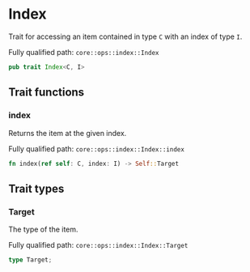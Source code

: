 # Index

Trait for accessing an item contained in type `C` with an index of type `I`.

Fully qualified path: `core::ops::index::Index`

```rust
pub trait Index<C, I>
```

## Trait functions

### index

Returns the item at the given index.

Fully qualified path: `core::ops::index::Index::index`

```rust
fn index(ref self: C, index: I) -> Self::Target
```


## Trait types

### Target

The type of the item.

Fully qualified path: `core::ops::index::Index::Target`

```rust
type Target;
```


